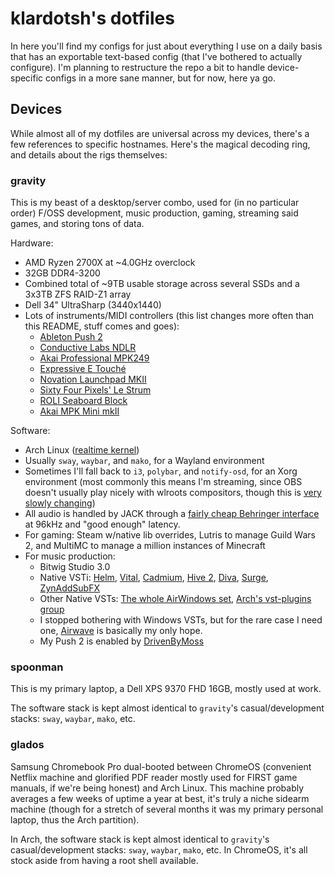 # klardotsh's dotfiles

In here you'll find my configs for just about everything I use on a daily basis
that has an exportable text-based config (that I've bothered to actually
configure). I'm planning to restructure the repo a bit to handle device-specific
configs in a more sane manner, but for now, here ya go.

## Devices
While almost all of my dotfiles are universal across my devices, there's a few
references to specific hostnames. Here's the magical decoding ring, and details
about the rigs themselves:

### gravity

This is my beast of a desktop/server combo, used for (in no particular order)
F/OSS development, music production, gaming, streaming said games, and storing
tons of data.

Hardware:
- AMD Ryzen 2700X at ~4.0GHz overclock
- 32GB DDR4-3200
- Combined total of ~9TB usable storage across several SSDs and a 3x3TB ZFS
  RAID-Z1 array
- Dell 34" UltraSharp (3440x1440)
- Lots of instruments/MIDI controllers (this list changes more often than this
  README, stuff comes and goes):
    * [Ableton Push 2](https://www.ableton.com/en/push/)
    * [Conductive Labs NDLR](https://conductivelabs.com/)
    * [Akai Professional MPK249](https://www.akaipro.com/mpk249)
    * [Expressive E Touché](https://www.expressivee.com/buy-touche)
    * [Novation Launchpad MKII](https://novationmusic.com/launch/launchpad)
    * [Sixty Four Pixels' Le Strum](https://six4pix.com/product/lestrum/)
    * [ROLI Seaboard Block](https://roli.com/products/blocks/seaboard-block)
    * [Akai MPK Mini mkII](https://www.akaipro.com/mpk-mini-mkii)

Software:
- Arch Linux ([realtime kernel](https://wiki.archlinux.org/index.php/Realtime_kernel_patchset))
- Usually `sway`, `waybar`, and `mako`, for a Wayland environment
- Sometimes I'll fall back to `i3`, `polybar`, and `notify-osd`, for an Xorg
  environment (most commonly this means I'm streaming, since OBS doesn't usually
  play nicely with wlroots compositors, though this is [very slowly changing](https://hg.sr.ht/~scoopta/wlrobs))
- All audio is handled by JACK through a [fairly cheap Behringer
  interface](https://www.amazon.com/dp/B00QHURUBE) at 96kHz and "good enough"
  latency.
- For gaming: Steam w/native lib overrides, Lutris to manage Guild Wars 2, and
  MultiMC to manage a million instances of Minecraft
- For music production:
    * Bitwig Studio 3.0
    * Native VSTi: [Helm](https://tytel.org/helm/),
      [Vital](https://vital.audio/), [Cadmium](https://lhiaudio.com/), [Hive
      2](https://u-he.com/products/hive/),
      [Diva](https://u-he.com/products/diva/),
      [Surge](https://surge-synthesizer.github.io/),
      [ZynAddSubFX](http://zynaddsubfx.sourceforge.net/)
    * Other Native VSTs: [The whole AirWindows set](http://www.airwindows.com/),
      [Arch's vst-plugins group](https://www.archlinux.org/groups/x86_64/vst-plugins/)
    * I stopped bothering with Windows VSTs, but for the rare case I need one,
      [Airwave](https://github.com/psycha0s/airwave) is basically my only hope.
    * My Push 2 is enabled by
      [DrivenByMoss](https://github.com/git-moss/DrivenByMoss)

### spoonman

This is my primary laptop, a Dell XPS 9370 FHD 16GB, mostly used at work.

The software stack is kept almost identical to `gravity`'s casual/development
stacks: `sway`, `waybar`, `mako`, etc.

### glados

Samsung Chromebook Pro dual-booted between ChromeOS (convenient Netflix machine
and glorified PDF reader mostly used for FIRST game manuals, if we're being
honest) and Arch Linux. This machine probably averages a few weeks of uptime a
year at best, it's truly a niche sidearm machine (though for a stretch of
several months it was my primary personal laptop, thus the Arch partition).

In Arch, the software stack is kept almost identical to `gravity`'s
casual/development stacks: `sway`, `waybar`, `mako`, etc. In ChromeOS, it's
all stock aside from having a root shell available.
